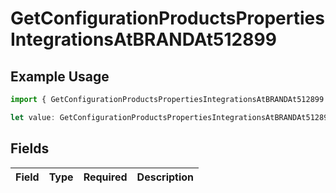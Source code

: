 # GetConfigurationProductsPropertiesIntegrationsAtBRANDAt512899

## Example Usage

```typescript
import { GetConfigurationProductsPropertiesIntegrationsAtBRANDAt512899 } from "@vercel/sdk/models/getconfigurationproductsop.js";

let value: GetConfigurationProductsPropertiesIntegrationsAtBRANDAt512899 = {};
```

## Fields

| Field       | Type        | Required    | Description |
| ----------- | ----------- | ----------- | ----------- |